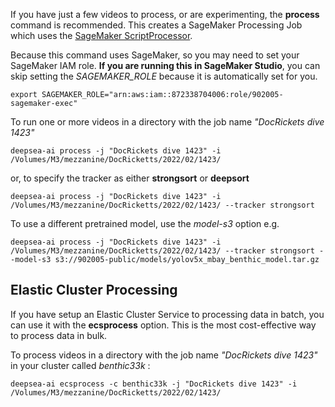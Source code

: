 If you have just a few videos to process, or are experimenting, the **process** command is recommended.
This creates a SageMaker Processing Job which uses the [SageMaker ScriptProcessor](https://docs.aws.amazon.com/sagemaker/latest/dg/processing-container-run-scripts.html).
 
Because this command uses SageMaker, so you may need to set your SageMaker IAM role. **If you are running this in SageMaker Studio**, you can skip setting the *SAGEMAKER_ROLE* because it is automatically set for you.

```
export SAGEMAKER_ROLE="arn:aws:iam::872338704006:role/902005-sagemaker-exec"
```



To run one or more videos in a directory with the job name *"DocRickets dive 1423"*  

```
deepsea-ai process -j "DocRickets dive 1423" -i /Volumes/M3/mezzanine/DocRicketts/2022/02/1423/ 
```

or, to specify the tracker as either **strongsort** or **deepsort**

```
deepsea-ai process -j "DocRickets dive 1423" -i /Volumes/M3/mezzanine/DocRicketts/2022/02/1423/ --tracker strongsort 
```

To use a different pretrained model, use the *model-s3* option e.g.

```
deepsea-ai process -j "DocRickets dive 1423" -i /Volumes/M3/mezzanine/DocRicketts/2022/02/1423/ --tracker strongsort --model-s3 s3://902005-public/models/yolov5x_mbay_benthic_model.tar.gz
```

## Elastic Cluster Processing 

If you have setup an Elastic Cluster Service to processing data in batch, you can use it with the **ecsprocess**
option. This is the most cost-effective way to process data in bulk.

To process videos in a directory with the job name *"DocRickets dive 1423"* in your cluster called *benthic33k* : 

```
deepsea-ai ecsprocess -c benthic33k -j "DocRickets dive 1423" -i /Volumes/M3/mezzanine/DocRicketts/2022/02/1423/ 
```